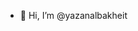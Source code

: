 - 👋 Hi, I’m @yazanalbakheit


<!---
yazanalbakheit/yazanalbakheit is a ✨ special ✨ repository because its `README.md` (this file) appears on your GitHub profile.
You can click the Preview link to take a look at your changes.
--->

